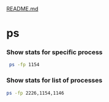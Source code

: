 [README.md](README.md)

# ps

### Show stats for specific process
```bash
 ps -fp 1154
```

### Show stats for list of processes
```bash
ps -fp 2226,1154,1146
```
